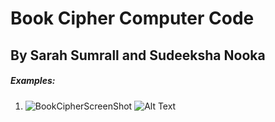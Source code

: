# Book Cipher Computer Code
## By Sarah Sumrall and Sudeeksha Nooka

##### Examples: 
1. ![BookCipherScreenShot](/images/screenshot)
   ![Alt Text](url)
